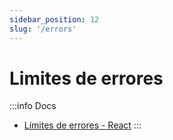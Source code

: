 ```yaml
---
sidebar_position: 12
slug: '/errors'
---
```


# Limites de errores




:::info Docs
* [Límites de errores - React](https://es.reactjs.org/docs/error-boundaries.html)
:::